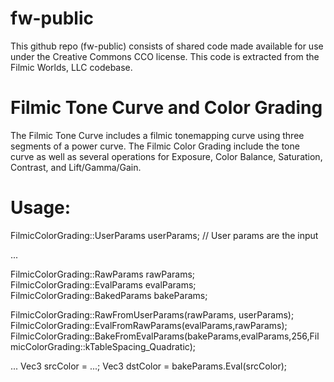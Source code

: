 # fw-public

This github repo (fw-public) consists of shared code made available for use under the Creative Commons CCO license. This code is extracted from the Filmic Worlds, LLC codebase.

# Filmic Tone Curve and Color Grading
The Filmic Tone Curve includes a filmic tonemapping curve using three segments of a power curve. The Filmic Color Grading include the tone curve as well as several operations for Exposure, Color Balance, Saturation, Contrast, and Lift/Gamma/Gain.

# Usage:
FilmicColorGrading::UserParams userParams; // User params are the input

...

FilmicColorGrading::RawParams rawParams;
FilmicColorGrading::EvalParams evalParams;
FilmicColorGrading::BakedParams bakeParams;

FilmicColorGrading::RawFromUserParams(rawParams, userParams);
FilmicColorGrading::EvalFromRawParams(evalParams,rawParams);
FilmicColorGrading::BakeFromEvalParams(bakeParams,evalParams,256,FilmicColorGrading::kTableSpacing_Quadratic);

...
Vec3 srcColor = ...;
Vec3 dstColor = bakeParams.Eval(srcColor);


